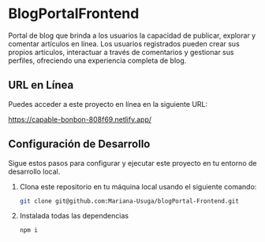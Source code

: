 # BlogPortalFrontend

Portal de blog que brinda a los usuarios la capacidad de publicar, explorar y comentar artículos en línea. Los usuarios registrados pueden crear sus propios artículos, interactuar a través de comentarios y gestionar sus perfiles, ofreciendo una experiencia completa de blog.

## URL en Línea

Puedes acceder a este proyecto en línea en la siguiente URL:

https://capable-bonbon-808f69.netlify.app/

## Configuración de Desarrollo

Sigue estos pasos para configurar y ejecutar este proyecto en tu entorno de desarrollo local.

1. Clona este repositorio en tu máquina local usando el siguiente comando:

   ```bash
   git clone git@github.com:Mariana-Usuga/blogPortal-Frontend.git
   ```

2. Instalada todas las dependencias

   ```bash
   npm i
   ```
